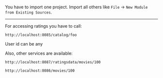 
You have to import one project. Import all others like `File` -> `New Module from Existing Sources`.

---

For accessing ratings you have to call:

    http://localhost:8085/catalog/foo
    
User id can be any

Also, other services are available:

    http://localhost:8087/ratingsdata/movies/100
    
    http://localhost:8086/movies/100